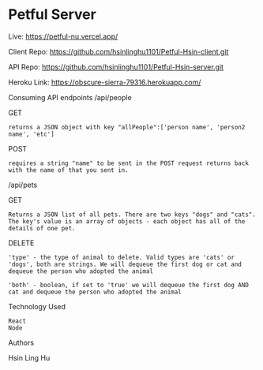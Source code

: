# Petful Server
Live: https://petful-nu.vercel.app/

Client Repo: https://github.com/hsinlinghu1101/Petful-Hsin-client.git

API Repo: https://github.com/hsinlinghu1101/Petful-Hsin-server.git

Heroku Link: https://obscure-sierra-79316.herokuapp.com/

Consuming API endpoints
/api/people

GET

    returns a JSON object with key "allPeople":['person name', 'person2 name', 'etc']

POST

    requires a string "name" to be sent in the POST request returns back with the name of that you sent in.

/api/pets

GET

    Returns a JSON list of all pets. There are two keys "dogs" and "cats". The key's value is an array of objects - each object has all of the details of one pet.

DELETE

    'type' - the type of animal to delete. Valid types are 'cats' or 'dogs', both are strings. We will dequeue the first dog or cat and dequeue the person who adopted the animal

    'both' - boolean, if set to 'true' we will dequeue the first dog AND cat and dequeue the person who adopted the animal

Technology Used

    React
    Node
    
Authors

Hsin Ling Hu
